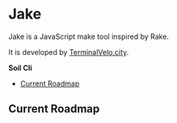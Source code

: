 Jake
=====

Jake is a JavaScript make tool inspired by Rake.

It is developed by [TerminalVelo.city](https://github.com/terminalvelocity).

<!-- START doctoc generated TOC please keep comment here to allow auto update -->
<!-- DON'T EDIT THIS SECTION, INSTEAD RE-RUN doctoc TO UPDATE -->
**Soil Cli**

- [Current Roadmap](#current-roadmap)

<!-- END doctoc generated TOC please keep comment here to allow auto update -->

## Current Roadmap
